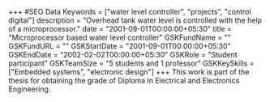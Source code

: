 +++
#SEO Data
Keywords = ["water level controller", "projects", "control digital"]
description = "Overhead tank water level is controlled with the help of a microprocessor."
date = "2001-09-01T00:00:00+05:30"
title = "Microprocessor based water level controller"
GSKFundName = ""
GSKFundURL = ""
GSKStartDate = "2001-09-01T00:00:00+05:30"
GSKEndDate = "2002-02-02T00:00:00+05:30"
GSKRole = "Student participant"
GSKTeamSize = "5 students and 1 professor"
GSKKeySkills = ["Embedded systems", "electronic design"]
+++
This work is part of the thesis for obtaining the grade of Diploma in Electrical and Electronics Engineering.